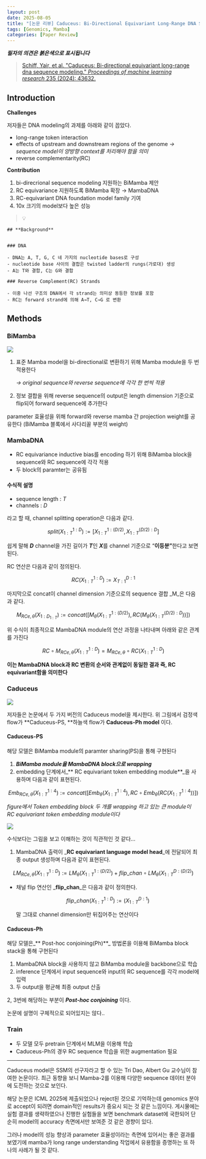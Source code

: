 ```yaml
---
layout: post
date: 2025-08-05
title: "[논문 리뷰] Caduceus: Bi-Directional Equivariant Long-Range DNA Sequence Modeling"
tags: [Genomics, Mamba]
categories: [Paper Review]
---
```


<span class="notion-red">_**필자의 의견은 붉은색으로 표시됩니다**_</span>


> [Schiff, Yair, et al. "Caduceus: Bi-directional equivariant long-range dna sequence modeling." ](https://pmc.ncbi.nlm.nih.gov/articles/PMC12189541/)[_Proceedings of machine learning research_](https://pmc.ncbi.nlm.nih.gov/articles/PMC12189541/)[ 235 (2024): 43632.](https://pmc.ncbi.nlm.nih.gov/articles/PMC12189541/)



## Introduction


**Challenges**


저자들은 DNA modeling의 과제를 아래와 같이 꼽았다.

- long-range token interaction
- effects of upstream and downstream regions of the genome 
_→ sequence model이 양방향 context를 처리해야 함을 의미_
- reverse complementarity(RC)

**Contribution**

1. bi-direcrional sequence modeling 지원하는 BiMamba 제안
1. RC equivariance 지원하도록 BiMamba 확장 → MambaDNA
1. RC-equivariant DNA foundation model family 기여
1. 10x 크기의 model보다 높은 성능

> 💡 


	## **Background**


	### DNA

	- DNA는 A, T, G, C 네 가지의 nucleotide bases로 구성
	- nucleotide base 사이의 결합은 twisted ladder의 rungs(가로대) 생성
	- A는 T와 결합, C는 G와 결합

	### Reverse Complement(RC) Strands

	- 이중 나선 구조의 DNA에서 각 strand는 의미상 동등한 정보를 포함
	- RC는 forward strand에 의해 A→T, C→G 로 변환


## Methods



### BiMamba


![](https://prod-files-secure.s3.us-west-2.amazonaws.com/542b861c-36a8-4051-84e5-8804b6728dba/2c247d59-7815-4980-99f0-8f0d21f445a7/image.png?X-Amz-Algorithm=AWS4-HMAC-SHA256&X-Amz-Content-Sha256=UNSIGNED-PAYLOAD&X-Amz-Credential=ASIAZI2LB4662KW4GNXO%2F20250905%2Fus-west-2%2Fs3%2Faws4_request&X-Amz-Date=20250905T032314Z&X-Amz-Expires=3600&X-Amz-Security-Token=IQoJb3JpZ2luX2VjEAMaCXVzLXdlc3QtMiJHMEUCIFaw2iQYYJvZ2A5hM6JExasilAED5efgWl8CRw0olsBUAiEA5nVh20wpqBk93o0vvYDICbf2AlYNuRqDjmYZvnZklmMq%2FwMIbBAAGgw2Mzc0MjMxODM4MDUiDAv8HCbAUh9S1hdmeSrcA1pRHOQ1tiMXuX1%2BLTdE97BBe8%2BoMPv9qxqor%2F1wnI86zSbbJVQ7CJ6LfC3KlqGOhbBepIhOz9qo3e5w2%2FGQTqJtzU9OcuK%2F8ATGEIciZulfg%2B6rfgXbKKCZC%2B5TmKinJr7S7NyOTxIMkLC%2BhNO2F3foaBTbczTHf%2F0gGyc%2FUdF6POG6BsUuLUSLnNWR4MmQjUKvPU0aag5XOMziheB%2FvW92l6iPx4wiTYP8TQ8vZPL9%2FjTurvYvm0BE9S%2Frb79qujVs%2FN%2FwILWN0wgOJwzehf30vEPDOHzJzdFEOU8WnJ77lgmf8shgVVAXaOYj2tyoe8uTd1xxEEhsmaYoJiesHCQEJ%2FeKH9S63Q3abpnXaTy68XiFws4sRNTlP7qUN8WDmyUzM6E%2FyQfh7Q0URM93BVgyK5u%2BJgkdL12YLgnaHqdRLvWktjAQjHBhj8fHMk2xHx821M46U7DTSWfGghNcH3MBllHShN3zaaLPuHDSeh4jcOWW112ZigzpchgAyCGyPqhjE%2BBLsTqpWAKoK71hSY%2FEfzbm5%2FcrQ2SaINpchEOTOCFRCqdvLNEILTpDldybk61mdwm0wDMGLqmhthWvlC%2BXjNn1Afiv9xahjI46TzmT1hQRlqOYehe%2F8YfTMPiZ6cUGOqUBoqIXZVMXe0Yc0qOzzPDngrafDICNG2uiEhYfk%2Flp7NKHXh96UyDlJ6Pyvu9w0DwwJ5XrgaA7I4ZpkQIw8t041rAMoA8tITd7KETest3TILcbtfrBIXVTi%2FzDGpTBRPovLDhhMyqABuOr3hdz0yvfkGhqau0LOjQ6ZIMoyMjmMf9mr5uEraRhimQrb6omkbkiB3dX1b6%2Bi5udlahHzIFK2IYTKy2F&X-Amz-Signature=e568246008771fab8aa1c4a9a18ecb3022914137fd63a9b0fb6216af33883965&X-Amz-SignedHeaders=host&x-amz-checksum-mode=ENABLED&x-id=GetObject)

1. 표준 Mamba model을 bi-directional로 변환하기 위해 Mamba module을 두 번 적용한다

	_→ original sequence와 reverse sequence에 각각 한 번씩 적용_

1. 정보 결합을 위해 reverse sequence의 output은 length dimension 기준으로 flip되어 forward sequence에 추가한다

parameter 효율성을 위해 forward와 reverse mamba 간 projection weight를 공유한다 (BiMamba 블록에서 사다리꼴 부분의 weight)



### MambaDNA

- RC equivariance inductive bias를 encoding 하기 위해 BiMamba block을 sequence와 RC sequence에 각각 적용
- 두 block의 paramter는 공유됨


#### 수식적 설명

- sequence length : _T_
- channels : _D_

라고 할 때,  channel splitting operation은 다음과 같다.


$$
split(X^{1:D}_{1:T}):=[X^{1:(D/2)}_{1:T},X^{(D/2):D}_{1:T}]
$$


<span class="notion-red">쉽게 말해 </span><span class="notion-red">_**D**_</span><span class="notion-red"> channel을 가진 길이가 </span><span class="notion-red">_**T**_</span><span class="notion-red">인 </span><span class="notion-red">_**X**_</span><span class="notion-red">를 channel 기준으로 “</span><span class="notion-red">**이등분”**</span><span class="notion-red">한다고 보면 된다.</span>


RC 연산은 다음과 같이 정의된다.


$$
RC(X^{1:D}_{1:T}):=X^{D:1}_{T:1}
$$


마지막으로 concat이 channel dimension 기준으로의 sequence 결합 _M_은 다음과 같다.


$$
M_{RCe,\theta}(X_{1:D_{1:T}}):=concat([M_{\theta}(X^{1:(D/2)}_{1:T}),RC(M_{\theta}(X^{(D/2):D}_{1:T}))])
$$


위 수식이 최종적으로 MambaDNA module의 연산 과정을 나타내며 아래와 같은 관계를 가진다


$$
RC\circ M_{RCe,\theta}(X^{1:D}_{1:T}) = M_{RCe,\theta} \circ RC(X^{1:D}_{1:T})
$$


**이는 MambaDNA block과 RC 변환의 순서와 관계없이 동일한 결과 즉, RC equivariant함을 의미한다**



### Caduceus


![](https://prod-files-secure.s3.us-west-2.amazonaws.com/542b861c-36a8-4051-84e5-8804b6728dba/f94a60d7-8145-473b-aef9-7c68d3ec604a/image.png?X-Amz-Algorithm=AWS4-HMAC-SHA256&X-Amz-Content-Sha256=UNSIGNED-PAYLOAD&X-Amz-Credential=ASIAZI2LB4662KW4GNXO%2F20250905%2Fus-west-2%2Fs3%2Faws4_request&X-Amz-Date=20250905T032315Z&X-Amz-Expires=3600&X-Amz-Security-Token=IQoJb3JpZ2luX2VjEAMaCXVzLXdlc3QtMiJHMEUCIFaw2iQYYJvZ2A5hM6JExasilAED5efgWl8CRw0olsBUAiEA5nVh20wpqBk93o0vvYDICbf2AlYNuRqDjmYZvnZklmMq%2FwMIbBAAGgw2Mzc0MjMxODM4MDUiDAv8HCbAUh9S1hdmeSrcA1pRHOQ1tiMXuX1%2BLTdE97BBe8%2BoMPv9qxqor%2F1wnI86zSbbJVQ7CJ6LfC3KlqGOhbBepIhOz9qo3e5w2%2FGQTqJtzU9OcuK%2F8ATGEIciZulfg%2B6rfgXbKKCZC%2B5TmKinJr7S7NyOTxIMkLC%2BhNO2F3foaBTbczTHf%2F0gGyc%2FUdF6POG6BsUuLUSLnNWR4MmQjUKvPU0aag5XOMziheB%2FvW92l6iPx4wiTYP8TQ8vZPL9%2FjTurvYvm0BE9S%2Frb79qujVs%2FN%2FwILWN0wgOJwzehf30vEPDOHzJzdFEOU8WnJ77lgmf8shgVVAXaOYj2tyoe8uTd1xxEEhsmaYoJiesHCQEJ%2FeKH9S63Q3abpnXaTy68XiFws4sRNTlP7qUN8WDmyUzM6E%2FyQfh7Q0URM93BVgyK5u%2BJgkdL12YLgnaHqdRLvWktjAQjHBhj8fHMk2xHx821M46U7DTSWfGghNcH3MBllHShN3zaaLPuHDSeh4jcOWW112ZigzpchgAyCGyPqhjE%2BBLsTqpWAKoK71hSY%2FEfzbm5%2FcrQ2SaINpchEOTOCFRCqdvLNEILTpDldybk61mdwm0wDMGLqmhthWvlC%2BXjNn1Afiv9xahjI46TzmT1hQRlqOYehe%2F8YfTMPiZ6cUGOqUBoqIXZVMXe0Yc0qOzzPDngrafDICNG2uiEhYfk%2Flp7NKHXh96UyDlJ6Pyvu9w0DwwJ5XrgaA7I4ZpkQIw8t041rAMoA8tITd7KETest3TILcbtfrBIXVTi%2FzDGpTBRPovLDhhMyqABuOr3hdz0yvfkGhqau0LOjQ6ZIMoyMjmMf9mr5uEraRhimQrb6omkbkiB3dX1b6%2Bi5udlahHzIFK2IYTKy2F&X-Amz-Signature=6afdf559e5db86afb02d27c28028f79f51abad9a3ef77e946fe820cfc60a2e1a&X-Amz-SignedHeaders=host&x-amz-checksum-mode=ENABLED&x-id=GetObject)


저자들은 논문에서 두 가지 버전의 Caduceus model을 제시한다. 위 그림에서 검정색 flow가 **Caduceus-PS, **하늘색 flow가 **Caduceus-Ph model** 이다.



#### Caduceus-PS


해당 모델은 BiMamba module의 paramter sharing(PS)을 통해 구현된다

1. _**BiMamba module을 MambaDNA block으로 wrapping**_
1. embedding 단계에서_** RC equivariant token embedding module**_을 사용하며 다음과 같이 표현된다.

$$
Emb_{RCe,\theta}(X^{1:4}_{1:T}):=concat([Emb_{\theta}(X^{1:4}_{1:T}),RC \circ Emb_{\theta}(RC(X^{1:4}_{1:T}))])
$$


_figure에서 Token embedding block 두 개를 wrapping 하고 있는 큰 module이 RC equivariant token embedding module이다_


![](https://prod-files-secure.s3.us-west-2.amazonaws.com/542b861c-36a8-4051-84e5-8804b6728dba/b175e4da-71eb-4e91-8c23-a06dabe673c9/image.png?X-Amz-Algorithm=AWS4-HMAC-SHA256&X-Amz-Content-Sha256=UNSIGNED-PAYLOAD&X-Amz-Credential=ASIAZI2LB4662KW4GNXO%2F20250905%2Fus-west-2%2Fs3%2Faws4_request&X-Amz-Date=20250905T032315Z&X-Amz-Expires=3600&X-Amz-Security-Token=IQoJb3JpZ2luX2VjEAMaCXVzLXdlc3QtMiJHMEUCIFaw2iQYYJvZ2A5hM6JExasilAED5efgWl8CRw0olsBUAiEA5nVh20wpqBk93o0vvYDICbf2AlYNuRqDjmYZvnZklmMq%2FwMIbBAAGgw2Mzc0MjMxODM4MDUiDAv8HCbAUh9S1hdmeSrcA1pRHOQ1tiMXuX1%2BLTdE97BBe8%2BoMPv9qxqor%2F1wnI86zSbbJVQ7CJ6LfC3KlqGOhbBepIhOz9qo3e5w2%2FGQTqJtzU9OcuK%2F8ATGEIciZulfg%2B6rfgXbKKCZC%2B5TmKinJr7S7NyOTxIMkLC%2BhNO2F3foaBTbczTHf%2F0gGyc%2FUdF6POG6BsUuLUSLnNWR4MmQjUKvPU0aag5XOMziheB%2FvW92l6iPx4wiTYP8TQ8vZPL9%2FjTurvYvm0BE9S%2Frb79qujVs%2FN%2FwILWN0wgOJwzehf30vEPDOHzJzdFEOU8WnJ77lgmf8shgVVAXaOYj2tyoe8uTd1xxEEhsmaYoJiesHCQEJ%2FeKH9S63Q3abpnXaTy68XiFws4sRNTlP7qUN8WDmyUzM6E%2FyQfh7Q0URM93BVgyK5u%2BJgkdL12YLgnaHqdRLvWktjAQjHBhj8fHMk2xHx821M46U7DTSWfGghNcH3MBllHShN3zaaLPuHDSeh4jcOWW112ZigzpchgAyCGyPqhjE%2BBLsTqpWAKoK71hSY%2FEfzbm5%2FcrQ2SaINpchEOTOCFRCqdvLNEILTpDldybk61mdwm0wDMGLqmhthWvlC%2BXjNn1Afiv9xahjI46TzmT1hQRlqOYehe%2F8YfTMPiZ6cUGOqUBoqIXZVMXe0Yc0qOzzPDngrafDICNG2uiEhYfk%2Flp7NKHXh96UyDlJ6Pyvu9w0DwwJ5XrgaA7I4ZpkQIw8t041rAMoA8tITd7KETest3TILcbtfrBIXVTi%2FzDGpTBRPovLDhhMyqABuOr3hdz0yvfkGhqau0LOjQ6ZIMoyMjmMf9mr5uEraRhimQrb6omkbkiB3dX1b6%2Bi5udlahHzIFK2IYTKy2F&X-Amz-Signature=054fbeac0c79402106cc9a5ad383445c308ba8155818e9b4dc1954636da4ba8e&X-Amz-SignedHeaders=host&x-amz-checksum-mode=ENABLED&x-id=GetObject)


<span class="notion-red">수식보다는 그림을 보고 이해하는 것이 직관적인 것 같다…</span>

1. MambaDNA 출력이 _**RC equivariant language model head**_에 전달되어 최종 output 생성하며 다음과 같이 표현된다.

$$
LM_{RCe,\theta}(X^{1:D}_{1:T}):= LM_{\theta}(X^{1:(D/2)}_{1:T})+flip\_chan\circ LM_{\theta}(X^{D:(D/2)}_{1:T})
$$

- 채널 flip 연산인 _**flip\_chan**_은 다음과 같이 정의한다.

	$$
	flip\_chan(X^{1:D}_{1:T}):=(X^{D:1}_{1:T})
	$$


	말 그대로 channel dimension만 뒤집어주는 연산이다



#### Caduceus-Ph


해당 모델은_** Post-hoc conjoining(Ph)**_ 방법론을 이용해 BiMamba block stack을 통해 구현된다

1. MambaDNA block을 사용하지 않고 BiMamba module을 backbone으로 학습
1. inference 단계에서 input sequence와 input의 RC sequence를 각각 model에 입력
1. 두 output을 평균해 최종 output 산출

2, 3번에 해당하는 부분이 _**Post-hoc conjoining**_ 이다.


<span class="notion-red">논문에 설명이 구체적으로 되어있지는 않다..</span>



### Train

- 두 모델 모두 pretrain 단계에서 MLM을 이용해 학습
- Caduceus-Ph의 경우 RC sequence 학습을 위한 augmentation 필요

---


<span class="notion-red">Caduceus model은 SSM의 선구자라고 할 수 있는 Tri Dao, Albert Gu 교수님이 참여한 논문이다. 최근 동향을 보니 Mamba-2를 이용해 다양한 sequence 데이터 분야에 도전하는 것으로 보인다.</span>


<span class="notion-red">해당 논문은 ICML 2025에 제출되었으나 reject된 것으로 기억하는데 genomics 분야로 accept이 되려면 domain적인 results가 중요시 되는 것 같은 느낌이다. 게시물에는 실험 결과를 생략하였으나 진행한 실험들을 보면 benchmark dataset에 국한되어 단순히 model의 accuracy 측면에서만 보여준 것 같은 경향이 있다.</span>


<span class="notion-red">그러나 model의 성능 향상과 parameter 효율성이라는 측면에 있어서는 좋은 결과를 보였기에 mamba가 long range understanding 작업에서 유용함을 증명하는 또 하나의 사례가 될 것 같다.</span>

